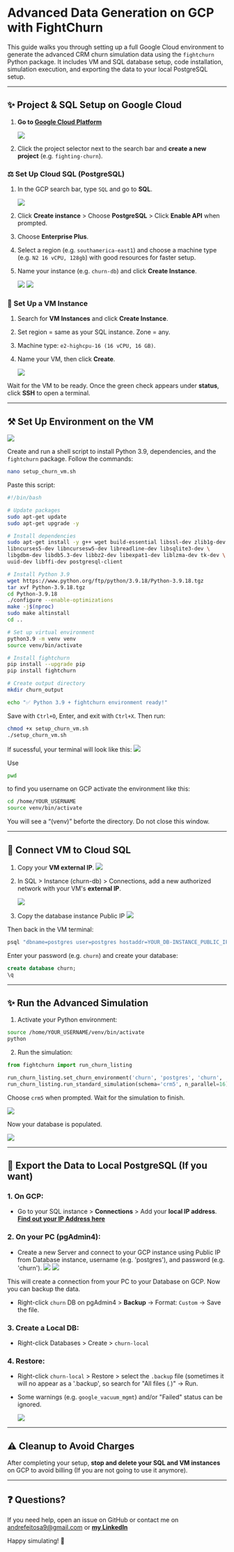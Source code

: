 # Advanced Data Generation on GCP with FightChurn

This guide walks you through setting up a full Google Cloud environment to generate the advanced CRM churn simulation data using the `fightchurn` Python package. It includes VM and SQL database setup, code installation, simulation execution, and exporting the data to your local PostgreSQL setup.

---

## ✨ Project & SQL Setup on Google Cloud

1. **Go to [Google Cloud Platform](https://cloud.google.com)**
   
   ![](./readme_files/advanced-data-generation/image1.png)

2. Click the project selector next to the search bar and **create a new project** (e.g. `fighting-churn`).

### ⚖️ Set Up Cloud SQL (PostgreSQL)

1. In the GCP search bar, type `SQL` and go to **SQL**.

   ![](./readme_files/advanced-data-generation/image5.png)

2. Click **Create instance** > Choose **PostgreSQL** > Click **Enable API** when prompted.

3. Choose **Enterprise Plus**.
4. Select a region (e.g. `southamerica-east1`) and choose a machine type (e.g. `N2 16 vCPU, 128gb`) with good resources for faster setup.
5. Name your instance (e.g. `churn-db`) and click **Create Instance**.

   ![](./readme_files/advanced-data-generation/image29.png)
   ![](./readme_files/advanced-data-generation/image31.png)

### 📁 Set Up a VM Instance

1. Search for **VM Instances** and click **Create Instance**.
2. Set region = same as your SQL instance. Zone = any.
3. Machine type: `e2-highcpu-16 (16 vCPU, 16 GB)`.
4. Name your VM, then click **Create**.

   ![](./readme_files/advanced-data-generation/image15.png)
   
Wait for the VM to be ready. Once the green check appears under **status**, click **SSH** to open a terminal.

---

## ⚒️ Set Up Environment on the VM

   ![](./readme_files/advanced-data-generation/image10.png)


Create and run a shell script to install Python 3.9, dependencies, and the `fightchurn` package. Follow the commands:

```bash
nano setup_churn_vm.sh
```

Paste this script:

```bash
#!/bin/bash

# Update packages
sudo apt-get update
sudo apt-get upgrade -y

# Install dependencies
sudo apt-get install -y g++ wget build-essential libssl-dev zlib1g-dev \
libncurses5-dev libncursesw5-dev libreadline-dev libsqlite3-dev \
libgdbm-dev libdb5.3-dev libbz2-dev libexpat1-dev liblzma-dev tk-dev \
uuid-dev libffi-dev postgresql-client

# Install Python 3.9
wget https://www.python.org/ftp/python/3.9.18/Python-3.9.18.tgz
tar xvf Python-3.9.18.tgz
cd Python-3.9.18
./configure --enable-optimizations
make -j$(nproc)
sudo make altinstall
cd ..

# Set up virtual environment
python3.9 -m venv venv
source venv/bin/activate

# Install fightchurn
pip install --upgrade pip
pip install fightchurn

# Create output directory
mkdir churn_output

echo "✅ Python 3.9 + fightchurn environment ready!"
```

Save with `Ctrl+O`, Enter, and exit with `Ctrl+X`. Then run:

```bash
chmod +x setup_churn_vm.sh
./setup_churn_vm.sh
```

If sucessful, your terminal will look like this:
   ![](./readme_files/advanced-data-generation/image28.png)

Use 
```bash
pwd
```
to find you username on GCP activate the environment like this:

```bash
cd /home/YOUR_USERNAME
source venv/bin/activate
```
You will see a “(venv)” beforte the directory. Do not close this window.

---

## 🔗 Connect VM to Cloud SQL

1. Copy your **VM external IP**.
   ![](./readme_files/advanced-data-generation/image18.png)
2. In SQL > Instance (churn-db) > Connections, add a new authorized network with your VM's **external IP**.

   ![](./readme_files/advanced-data-generation/image21.png)
3. Copy the database instance Public IP
   ![](./readme_files/advanced-data-generation/image30.png)

Then back in the VM terminal:

```bash
psql "dbname=postgres user=postgres hostaddr=YOUR_DB-INSTANCE_PUBLIC_IP"
```

Enter your password (e.g. `churn`) and create your database:

```sql
create database churn;
\q
```

---

## ✨ Run the Advanced Simulation

1. Activate your Python environment:

```bash
source /home/YOUR_USERNAME/venv/bin/activate
python
```

2. Run the simulation:

```python
from fightchurn import run_churn_listing

run_churn_listing.set_churn_environment('churn', 'postgres', 'churn', '/usr/src/churn_output', host='YOUR_DB-INSTANCE_PUBLIC_IP')
run_churn_listing.run_standard_simulation(schema='crm5', n_parallel=16)
```

Choose `crm5` when prompted. Wait for the simulation to finish.

   ![](./readme_files/advanced-data-generation/image24.png)

Now your database is populated. 

   ![](./readme_files/advanced-data-generation/image6.png)


---

## 🛫 Export the Data to Local PostgreSQL (If you want)

### 1. On GCP:

- Go to your SQL instance > **Connections** > Add your **local IP address**. **[Find out your IP Address here](https://whatismyipaddress.com)**

### 2. On your PC (pgAdmin4):

- Create a new Server and connect to your GCP instance using Public IP from Database instance, username (e.g. 'postgres'), and password (e.g. 'churn').
   ![](./readme_files/advanced-data-generation/image8.png)
   ![](./readme_files/advanced-data-generation/image2.png)

This will create a connection from your PC to your Database on GCP. Now you can backup the data. 
- Right-click `churn` DB on pgAdmin4 > **Backup** → Format: `Custom` → Save the file.

### 3. Create a Local DB:

- Right-click Databases > Create > `churn-local`

### 4. Restore:

- Right-click `churn-local` > Restore > select the `.backup` file (sometimes it will no appear as a '.backup', so search for "All files (*.*)"  → Run.
- Some warnings (e.g. `google_vacuum_mgmt`) and/or "Failed" status can be ignored.

   ![](./readme_files/advanced-data-generation/image19.png)

---

## ⚠️ Cleanup to Avoid Charges

After completing your setup, **stop and delete your SQL and VM instances** on GCP to avoid billing (If you are not going to use it anymore).

---

## ❓ Questions?

If you need help, open an issue on GitHub or contact me on andrefeitosa9@gmail.com or **[my LinkedIn](https://www.linkedin.com/in/andrefeitosa/)**

Happy simulating! 🚀

